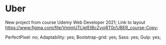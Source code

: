 # Uber
New project from course Udemy Web Developer 2021;
Link to layout https://www.figma.com/file/VmimUTLleIEtBcZyoj8T0r/UBER_course-Copy;

PerfectPixel: no;
Adaptability: yes;
Bootstrap-grid: yes;
Sass: yes;
Gulp: yes;
